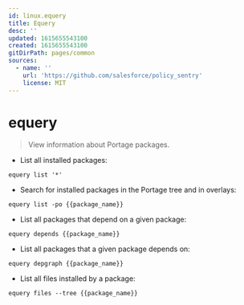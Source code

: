 ```yaml
---
id: linux.equery
title: Equery
desc: ''
updated: 1615655543100
created: 1615655543100
gitDirPath: pages/common
sources:
  - name: ''
    url: 'https://github.com/salesforce/policy_sentry'
    license: MIT
---
```

# equery

> View information about Portage packages.

- List all installed packages:

`equery list '*'`

- Search for installed packages in the Portage tree and in overlays:

`equery list -po {{package_name}}`

- List all packages that depend on a given package:

`equery depends {{package_name}}`

- List all packages that a given package depends on:

`equery depgraph {{package_name}}`

- List all files installed by a package:

`equery files --tree {{package_name}}`

